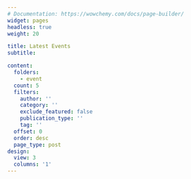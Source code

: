 ```yaml
---
# Documentation: https://wowchemy.com/docs/page-builder/
widget: pages
headless: true
weight: 20

title: Latest Events
subtitle:

content:
  folders: 
    - event
  count: 5
  filters:
    author: ''
    category: ''
    exclude_featured: false
    publication_type: ''
    tag: ''
  offset: 0
  order: desc
  page_type: post
design:
  view: 3
  columns: '1'
---
```


